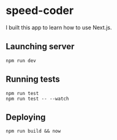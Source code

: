 # speed-coder

I built this app to learn how to use Next.js.

## Launching server

```
npm run dev
```

## Running tests

```
npm run test
npm run test -- --watch
```

## Deploying

```
npm run build && now
```
